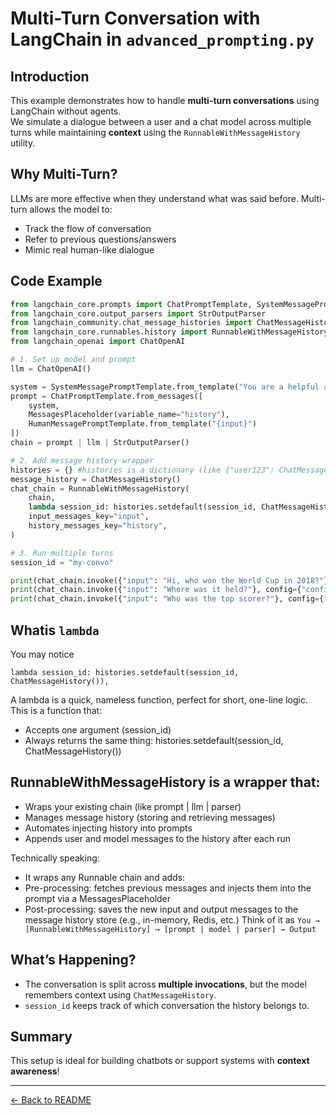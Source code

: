 
# Multi-Turn Conversation with LangChain in `advanced_prompting.py`

## Introduction
This example demonstrates how to handle **multi-turn conversations** using LangChain without agents.  
We simulate a dialogue between a user and a chat model across multiple turns while maintaining **context** using the `RunnableWithMessageHistory` utility.

## Why Multi-Turn?
LLMs are more effective when they understand what was said before. Multi-turn allows the model to:
- Track the flow of conversation
- Refer to previous questions/answers
- Mimic real human-like dialogue

## Code Example
```python
from langchain_core.prompts import ChatPromptTemplate, SystemMessagePromptTemplate, HumanMessagePromptTemplate, MessagesPlaceholder
from langchain_core.output_parsers import StrOutputParser
from langchain_community.chat_message_histories import ChatMessageHistory
from langchain_core.runnables.history import RunnableWithMessageHistory
from langchain_openai import ChatOpenAI

# 1. Set up model and prompt
llm = ChatOpenAI()

system = SystemMessagePromptTemplate.from_template("You are a helpful assistant.")
prompt = ChatPromptTemplate.from_messages([
    system,
    MessagesPlaceholder(variable_name="history"),
    HumanMessagePromptTemplate.from_template("{input}")
])
chain = prompt | llm | StrOutputParser()

# 2. Add message history wrapper
histories = {} #histories is a dictionary (like {"user123": ChatMessageHistory(), ...})
message_history = ChatMessageHistory()
chat_chain = RunnableWithMessageHistory(
    chain,
    lambda session_id: histories.setdefault(session_id, ChatMessageHistory()),   
    input_messages_key="input",
    history_messages_key="history",
)

# 3. Run multiple turns
session_id = "my-convo"

print(chat_chain.invoke({"input": "Hi, who won the World Cup in 2018?"}, config={"configurable": {"session_id": session_id}}))
print(chat_chain.invoke({"input": "Where was it held?"}, config={"configurable": {"session_id": session_id}}))
print(chat_chain.invoke({"input": "Who was the top scorer?"}, config={"configurable": {"session_id": session_id}}))
```
## Whatis `lambda`
You may notice
```
lambda session_id: histories.setdefault(session_id, ChatMessageHistory()),   
```
A lambda is a quick, nameless function, perfect for short, one-line logic.<br>
This is a function that:
- Accepts one argument (session_id)
- Always returns the same thing: histories.setdefault(session_id, ChatMessageHistory()) 

## RunnableWithMessageHistory is a wrapper that:
- Wraps your existing chain (like prompt | llm | parser)
- Manages message history (storing and retrieving messages)
- Automates injecting history into prompts
- Appends user and model messages to the history after each run

Technically speaking:
- It wraps any Runnable chain and adds:
- Pre-processing: fetches previous messages and injects them into the prompt via a MessagesPlaceholder
- Post-processing: saves the new input and output messages to the message history store (e.g., in-memory, Redis, etc.)
Think of it as `You → [RunnableWithMessageHistory] → [prompt | model | parser] → Output`

## What’s Happening?
- The conversation is split across **multiple invocations**, but the model remembers context using `ChatMessageHistory`.
- `session_id` keeps track of which conversation the history belongs to.

## Summary
This setup is ideal for building chatbots or support systems with **context awareness**!

---

[← Back to README](../README.md)

